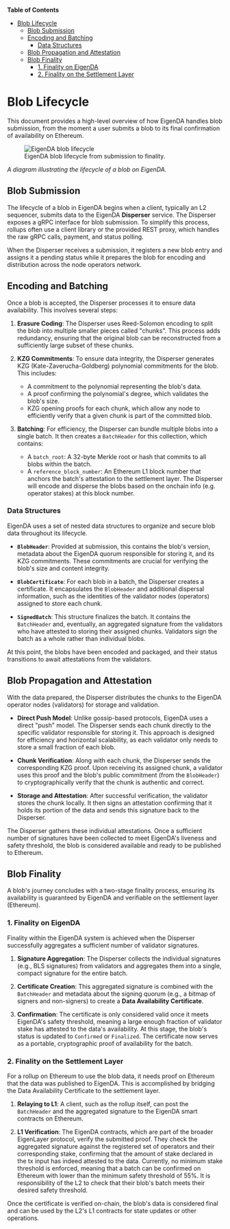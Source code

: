<!-- START doctoc generated TOC please keep comment here to allow auto update -->
<!-- DON'T EDIT THIS SECTION, INSTEAD RE-RUN doctoc TO UPDATE -->
**Table of Contents**

- [Blob Lifecycle](#blob-lifecycle)
  - [Blob Submission](#blob-submission)
  - [Encoding and Batching](#encoding-and-batching)
    - [Data Structures](#data-structures)
  - [Blob Propagation and Attestation](#blob-propagation-and-attestation)
  - [Blob Finality](#blob-finality)
    - [1. Finality on EigenDA](#1-finality-on-eigenda)
    - [2. Finality on the Settlement Layer](#2-finality-on-the-settlement-layer)

<!-- END doctoc generated TOC please keep comment here to allow auto update -->

# Blob Lifecycle

This document provides a high-level overview of how EigenDA handles blob submission, from the moment a user submits a blob to its final confirmation of availability on Ethereum.

<figure>
 <img src="../../../static/assets/eigenda_blob_lifecycle.svg" alt="EigenDA blob lifecycle"> 
    <figcaption>EigenDA blob lifecycle from submission to finality.</figcaption>
</figure>

*A diagram illustrating the lifecycle of a blob on EigenDA.*

## Blob Submission

The lifecycle of a blob in EigenDA begins when a client, typically an L2 sequencer, submits data to the EigenDA **Disperser** service. The Disperser exposes a gRPC interface for blob submission. To simplify this process, rollups often use a client library or the provided REST proxy, which handles the raw gRPC calls, payment, and status polling.

When the Disperser receives a submission, it registers a new blob entry and assigns it a pending status while it prepares the blob for encoding and distribution across the node operators network.

## Encoding and Batching

Once a blob is accepted, the Disperser processes it to ensure data availability. This involves several steps:

1.  **Erasure Coding**: The Disperser uses Reed-Solomon encoding to split the blob into multiple smaller pieces called "chunks". This process adds redundancy, ensuring that the original blob can be reconstructed from a sufficiently large subset of these chunks.

2.  **KZG Commitments**: To ensure data integrity, the Disperser generates KZG (Kate-Zaverucha-Goldberg) polynomial commitments for the blob. This includes:
    *   A commitment to the polynomial representing the blob's data.
    *   A proof confirming the polynomial's degree, which validates the blob's size.
    *   KZG opening proofs for each chunk, which allow any node to efficiently verify that a given chunk is part of the committed blob.

3.  **Batching**: For efficiency, the Disperser can bundle multiple blobs into a single batch. It then creates a `BatchHeader` for this collection, which contains:
    *   A `batch_root`: A 32-byte Merkle root or hash that commits to all blobs within the batch.
    *   A `reference_block_number`: An Ethereum L1 block number that anchors the batch's attestation to the settlement layer. The Disperser will encode and disperse the blobs based on the onchain info (e.g. operator stakes) at this block number.

### Data Structures

EigenDA uses a set of nested data structures to organize and secure blob data throughout its lifecycle.

*   **`BlobHeader`**: Provided at submission, this contains the blob's version, metadata about the EigenDA quorum responsible for storing it, and its KZG commitments. These commitments are crucial for verifying the blob's size and content integrity.

*   **`BlobCertificate`**: For each blob in a batch, the Disperser creates a certificate. It encapsulates the `BlobHeader` and additional dispersal information, such as the identities of the validator nodes (operators) assigned to store each chunk.

*   **`SignedBatch`**: This structure finalizes the batch. It contains the `BatchHeader` and, eventually, an aggregated signature from the validators who have attested to storing their assigned chunks. Validators sign the batch as a whole rather than individual blobs.

At this point, the blobs have been encoded and packaged, and their status transitions to await attestations from the validators.

## Blob Propagation and Attestation

With the data prepared, the Disperser distributes the chunks to the EigenDA operator nodes (validators) for storage and validation.

*   **Direct Push Model**: Unlike gossip-based protocols, EigenDA uses a direct "push" model. The Disperser sends each chunk directly to the specific validator responsible for storing it. This approach is designed for efficiency and horizontal scalability, as each validator only needs to store a small fraction of each blob.

*   **Chunk Verification**: Along with each chunk, the Disperser sends the corresponding KZG proof. Upon receiving its assigned chunk, a validator uses this proof and the blob's public commitment (from the `BlobHeader`) to cryptographically verify that the chunk is authentic and correct.

*   **Storage and Attestation**: After successful verification, the validator stores the chunk locally. It then signs an attestation confirming that it holds its portion of the data and sends this signature back to the Disperser.

The Disperser gathers these individual attestations. Once a sufficient number of signatures have been collected to meet EigenDA's liveness and safety threshold, the blob is considered available and ready to be published to Ethereum.

## Blob Finality

A blob's journey concludes with a two-stage finality process, ensuring its availability is guaranteed by EigenDA and verifiable on the settlement layer (Ethereum).

### 1. Finality on EigenDA

Finality within the EigenDA system is achieved when the Disperser successfully aggregates a sufficient number of validator signatures.

1.  **Signature Aggregation**: The Disperser collects the individual signatures (e.g., BLS signatures) from validators and aggregates them into a single, compact signature for the entire batch.

2.  **Certificate Creation**: This aggregated signature is combined with the `BatchHeader` and metadata about the signing quorum (e.g., a bitmap of signers and non-signers) to create a **Data Availability Certificate**.

3.  **Confirmation**: The certificate is only considered valid once it meets EigenDA's safety threshold, meaning a large enough fraction of validator stake has attested to the data's availability. At this stage, the blob's status is updated to `Confirmed` or `Finalized`. The certificate now serves as a portable, cryptographic proof of availability for the batch.

### 2. Finality on the Settlement Layer

For a rollup on Ethereum to use the blob data, it needs proof on Ethereum that the data was published to EigenDA. This is accomplished by bridging the Data Availability Certificate to the settlement layer.

1.  **Relaying to L1**: A client, such as the rollup itself, can post the `BatchHeader` and the aggregated signature to the EigenDA smart contracts on Ethereum.

2.  **L1 Verification**: The EigenDA contracts, which are part of the broader EigenLayer protocol, verify the submitted proof. They check the aggregated signature against the registered set of operators and their corresponding stake, confirming that the amount of stake declared in the tx input has indeed attested to the data. Currently, no minimum stake threshold is enforced, meaning that a batch can be confirmed on Ethereum with lower than the minimum safety threshold of 55%. It is responsibility of the L2 to check that their blob's batch meets their desired safety threshold.

Once the certificate is verified on-chain, the blob's data is considered final and can be used by the L2's L1 contracts for state updates or other operations. 